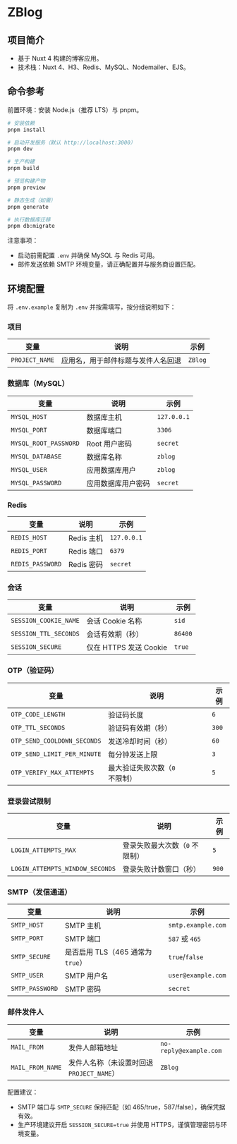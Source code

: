 # ZBlog

## 项目简介

- 基于 Nuxt 4 构建的博客应用。
- 技术栈：Nuxt 4、H3、Redis、MySQL、Nodemailer、EJS。

## 命令参考

前置环境：安装 Node.js（推荐 LTS）与 pnpm。

```bash
# 安装依赖
pnpm install

# 启动开发服务（默认 http://localhost:3000）
pnpm dev

# 生产构建
pnpm build

# 预览构建产物
pnpm preview

# 静态生成（如需）
pnpm generate

# 执行数据库迁移
pnpm db:migrate
```

注意事项：
- 启动前需配置 `.env` 并确保 MySQL 与 Redis 可用。
- 邮件发送依赖 SMTP 环境变量，请正确配置并与服务商设置匹配。

## 环境配置

将 `.env.example` 复制为 `.env` 并按需填写，按分组说明如下：

### 项目

| 变量 | 说明 | 示例 |
| --- | --- | --- |
| `PROJECT_NAME` | 应用名，用于邮件标题与发件人名回退 | `ZBlog` |

### 数据库（MySQL）

| 变量 | 说明 | 示例 |
| --- | --- | --- |
| `MYSQL_HOST` | 数据库主机 | `127.0.0.1` |
| `MYSQL_PORT` | 数据库端口 | `3306` |
| `MYSQL_ROOT_PASSWORD` | Root 用户密码 | `secret` |
| `MYSQL_DATABASE` | 数据库名称 | `zblog` |
| `MYSQL_USER` | 应用数据库用户 | `zblog` |
| `MYSQL_PASSWORD` | 应用数据库用户密码 | `secret` |

### Redis

| 变量 | 说明 | 示例 |
| --- | --- | --- |
| `REDIS_HOST` | Redis 主机 | `127.0.0.1` |
| `REDIS_PORT` | Redis 端口 | `6379` |
| `REDIS_PASSWORD` | Redis 密码 | `secret` |

### 会话

| 变量 | 说明 | 示例 |
| --- | --- | --- |
| `SESSION_COOKIE_NAME` | 会话 Cookie 名称 | `sid` |
| `SESSION_TTL_SECONDS` | 会话有效期（秒） | `86400` |
| `SESSION_SECURE` | 仅在 HTTPS 发送 Cookie | `true` |

### OTP（验证码）

| 变量 | 说明 | 示例 |
| --- | --- | --- |
| `OTP_CODE_LENGTH` | 验证码长度 | `6` |
| `OTP_TTL_SECONDS` | 验证码有效期（秒） | `300` |
| `OTP_SEND_COOLDOWN_SECONDS` | 发送冷却时间（秒） | `60` |
| `OTP_SEND_LIMIT_PER_MINUTE` | 每分钟发送上限 | `3` |
| `OTP_VERIFY_MAX_ATTEMPTS` | 最大验证失败次数（`0` 不限制） | `5` |

### 登录尝试限制

| 变量 | 说明 | 示例 |
| --- | --- | --- |
| `LOGIN_ATTEMPTS_MAX` | 登录失败最大次数（`0` 不限制） | `5` |
| `LOGIN_ATTEMPTS_WINDOW_SECONDS` | 登录失败计数窗口（秒） | `900` |

### SMTP（发信通道）

| 变量 | 说明 | 示例 |
| --- | --- | --- |
| `SMTP_HOST` | SMTP 主机 | `smtp.example.com` |
| `SMTP_PORT` | SMTP 端口 | `587` 或 `465` |
| `SMTP_SECURE` | 是否启用 TLS（465 通常为 `true`） | `true`/`false` |
| `SMTP_USER` | SMTP 用户名 | `user@example.com` |
| `SMTP_PASSWORD` | SMTP 密码 | `secret` |

### 邮件发件人

| 变量 | 说明 | 示例 |
| --- | --- | --- |
| `MAIL_FROM` | 发件人邮箱地址 | `no-reply@example.com` |
| `MAIL_FROM_NAME` | 发件人名称（未设置时回退 `PROJECT_NAME`） | `ZBlog` |

配置建议：
- SMTP 端口与 `SMTP_SECURE` 保持匹配（如 465/true，587/false），确保凭据有效。
- 生产环境建议开启 `SESSION_SECURE=true` 并使用 HTTPS，谨慎管理密钥与环境变量。
